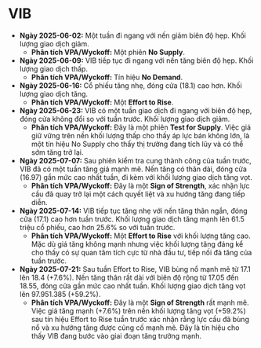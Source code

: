 # VIB

- **Ngày 2025-06-02:** Một tuần đi ngang với nến giảm biên độ hẹp. Khối lượng giao dịch giảm.
    - **Phân tích VPA/Wyckoff:** Một phiên **No Supply**.
- **Ngày 2025-06-09:** VIB tiếp tục đi ngang với nến tăng biên độ hẹp. Khối lượng giao dịch thấp.
    - **Phân tích VPA/Wyckoff:** Tín hiệu **No Demand**.
- **Ngày 2025-06-16:** Cổ phiếu tăng nhẹ, đóng cửa (18.1) cao hơn. Khối lượng giao dịch tăng.
    - **Phân tích VPA/Wyckoff:** Một **Effort to Rise**.
- **Ngày 2025-06-23:** VIB có một tuần giao dịch đi ngang với biên độ hẹp, đóng cửa không đổi so với tuần trước. Khối lượng giao dịch giảm.
    - **Phân tích VPA/Wyckoff:** Đây là một phiên **Test for Supply**. Việc giá giữ vững trên nền khối lượng thấp cho thấy áp lực bán không lớn, là một tín hiệu No Supply cho thấy thị trường đang tích lũy và có thể sớm tăng trở lại.
- **Ngày 2025-07-07:** Sau phiên kiểm tra cung thành công của tuần trước, VIB đã có một tuần tăng giá mạnh mẽ. Nến tăng có thân dài, đóng cửa (16.97) gần mức cao nhất tuần, đi kèm với khối lượng giao dịch tăng vọt.
    - **Phân tích VPA/Wyckoff:** Đây là một **Sign of Strength**, xác nhận lực cầu đã quay trở lại một cách quyết liệt và xu hướng tăng đang tiếp diễn.
- **Ngày 2025-07-14:** VIB tiếp tục tăng nhẹ với nến tăng thân ngắn, đóng cửa (17.1) cao hơn tuần trước. Khối lượng giao dịch tăng mạnh lên 61.5 triệu cổ phiếu, cao hơn 25.6% so với tuần trước.
    - **Phân tích VPA/Wyckoff:** Một **Effort to Rise** với khối lượng tăng cao. Mặc dù giá tăng không mạnh nhưng việc khối lượng tăng đáng kể cho thấy có sự quan tâm tích cực từ nhà đầu tư, tiếp nối đà tăng của tuần trước.
- **Ngày 2025-07-21:** Sau tuần Effort to Rise, VIB bùng nổ mạnh mẽ từ 17.1 lên 18.4 (+7.6%). Nến tăng thân rất dài với biên độ rộng từ 17.05 đến 18.55, đóng cửa gần mức cao nhất tuần. Khối lượng giao dịch tăng vọt lên 97.951.385 (+59.2%).
    - **Phân tích VPA/Wyckoff:** Đây là một **Sign of Strength** rất mạnh mẽ. Việc giá tăng mạnh (+7.6%) trên nền khối lượng tăng vọt (+59.2%) sau tín hiệu Effort to Rise tuần trước xác nhận rằng lực cầu đã bùng nổ và xu hướng tăng được củng cố mạnh mẽ. Đây là tín hiệu cho thấy VIB đang bước vào giai đoạn tăng trưởng mạnh.


